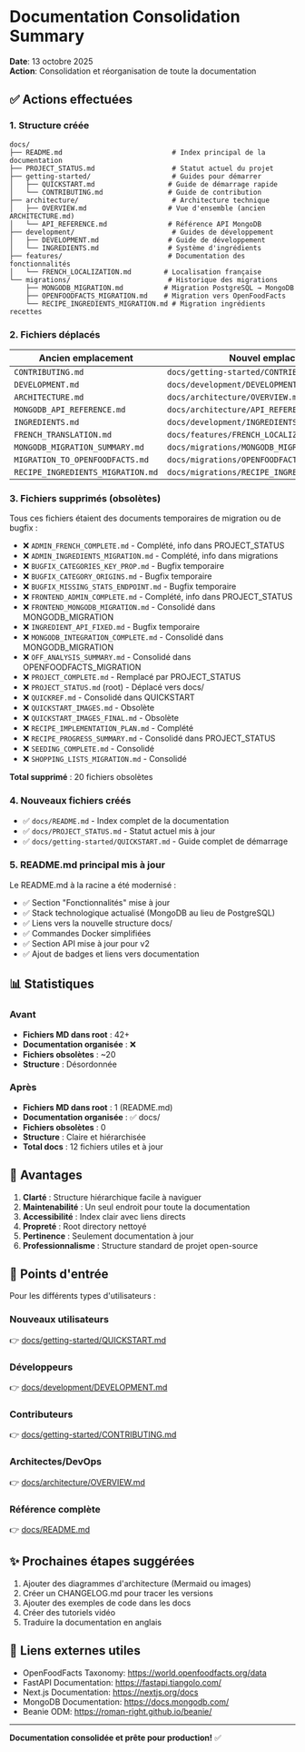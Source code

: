# Documentation Consolidation Summary

**Date**: 13 octobre 2025  
**Action**: Consolidation et réorganisation de toute la documentation

## ✅ Actions effectuées

### 1. Structure créée

```
docs/
├── README.md                           # Index principal de la documentation
├── PROJECT_STATUS.md                   # Statut actuel du projet
├── getting-started/                    # Guides pour démarrer
│   ├── QUICKSTART.md                  # Guide de démarrage rapide
│   └── CONTRIBUTING.md                # Guide de contribution
├── architecture/                       # Architecture technique
│   ├── OVERVIEW.md                    # Vue d'ensemble (ancien ARCHITECTURE.md)
│   └── API_REFERENCE.md               # Référence API MongoDB
├── development/                        # Guides de développement
│   ├── DEVELOPMENT.md                 # Guide de développement
│   └── INGREDIENTS.md                 # Système d'ingrédients
├── features/                          # Documentation des fonctionnalités
│   └── FRENCH_LOCALIZATION.md        # Localisation française
└── migrations/                        # Historique des migrations
    ├── MONGODB_MIGRATION.md          # Migration PostgreSQL → MongoDB
    ├── OPENFOODFACTS_MIGRATION.md    # Migration vers OpenFoodFacts
    └── RECIPE_INGREDIENTS_MIGRATION.md # Migration ingrédients recettes
```

### 2. Fichiers déplacés

| Ancien emplacement | Nouvel emplacement |
|-------------------|-------------------|
| `CONTRIBUTING.md` | `docs/getting-started/CONTRIBUTING.md` |
| `DEVELOPMENT.md` | `docs/development/DEVELOPMENT.md` |
| `ARCHITECTURE.md` | `docs/architecture/OVERVIEW.md` |
| `MONGODB_API_REFERENCE.md` | `docs/architecture/API_REFERENCE.md` |
| `INGREDIENTS.md` | `docs/development/INGREDIENTS.md` |
| `FRENCH_TRANSLATION.md` | `docs/features/FRENCH_LOCALIZATION.md` |
| `MONGODB_MIGRATION_SUMMARY.md` | `docs/migrations/MONGODB_MIGRATION.md` |
| `MIGRATION_TO_OPENFOODFACTS.md` | `docs/migrations/OPENFOODFACTS_MIGRATION.md` |
| `RECIPE_INGREDIENTS_MIGRATION.md` | `docs/migrations/RECIPE_INGREDIENTS_MIGRATION.md` |

### 3. Fichiers supprimés (obsolètes)

Tous ces fichiers étaient des documents temporaires de migration ou de bugfix :

- ❌ `ADMIN_FRENCH_COMPLETE.md` - Complété, info dans PROJECT_STATUS
- ❌ `ADMIN_INGREDIENTS_MIGRATION.md` - Complété, info dans migrations
- ❌ `BUGFIX_CATEGORIES_KEY_PROP.md` - Bugfix temporaire
- ❌ `BUGFIX_CATEGORY_ORIGINS.md` - Bugfix temporaire
- ❌ `BUGFIX_MISSING_STATS_ENDPOINT.md` - Bugfix temporaire
- ❌ `FRONTEND_ADMIN_COMPLETE.md` - Complété, info dans PROJECT_STATUS
- ❌ `FRONTEND_MONGODB_MIGRATION.md` - Consolidé dans MONGODB_MIGRATION
- ❌ `INGREDIENT_API_FIXED.md` - Bugfix temporaire
- ❌ `MONGODB_INTEGRATION_COMPLETE.md` - Consolidé dans MONGODB_MIGRATION
- ❌ `OFF_ANALYSIS_SUMMARY.md` - Consolidé dans OPENFOODFACTS_MIGRATION
- ❌ `PROJECT_COMPLETE.md` - Remplacé par PROJECT_STATUS
- ❌ `PROJECT_STATUS.md` (root) - Déplacé vers docs/
- ❌ `QUICKREF.md` - Consolidé dans QUICKSTART
- ❌ `QUICKSTART_IMAGES.md` - Obsolète
- ❌ `QUICKSTART_IMAGES_FINAL.md` - Obsolète
- ❌ `RECIPE_IMPLEMENTATION_PLAN.md` - Complété
- ❌ `RECIPE_PROGRESS_SUMMARY.md` - Consolidé dans PROJECT_STATUS
- ❌ `SEEDING_COMPLETE.md` - Consolidé
- ❌ `SHOPPING_LISTS_MIGRATION.md` - Consolidé

**Total supprimé** : 20 fichiers obsolètes

### 4. Nouveaux fichiers créés

- ✅ `docs/README.md` - Index complet de la documentation
- ✅ `docs/PROJECT_STATUS.md` - Statut actuel mis à jour
- ✅ `docs/getting-started/QUICKSTART.md` - Guide complet de démarrage

### 5. README.md principal mis à jour

Le README.md à la racine a été modernisé :
- ✅ Section "Fonctionnalités" mise à jour
- ✅ Stack technologique actualisé (MongoDB au lieu de PostgreSQL)
- ✅ Liens vers la nouvelle structure docs/
- ✅ Commandes Docker simplifiées
- ✅ Section API mise à jour pour v2
- ✅ Ajout de badges et liens vers documentation

## 📊 Statistiques

### Avant
- **Fichiers MD dans root** : 42+
- **Documentation organisée** : ❌
- **Fichiers obsolètes** : ~20
- **Structure** : Désordonnée

### Après
- **Fichiers MD dans root** : 1 (README.md)
- **Documentation organisée** : ✅ docs/
- **Fichiers obsolètes** : 0
- **Structure** : Claire et hiérarchisée
- **Total docs** : 12 fichiers utiles et à jour

## 🎯 Avantages

1. **Clarté** : Structure hiérarchique facile à naviguer
2. **Maintenabilité** : Un seul endroit pour toute la documentation
3. **Accessibilité** : Index clair avec liens directs
4. **Propreté** : Root directory nettoyé
5. **Pertinence** : Seulement documentation à jour
6. **Professionnalisme** : Structure standard de projet open-source

## 📍 Points d'entrée

Pour les différents types d'utilisateurs :

### Nouveaux utilisateurs
👉 [docs/getting-started/QUICKSTART.md](getting-started/QUICKSTART.md)

### Développeurs
👉 [docs/development/DEVELOPMENT.md](development/DEVELOPMENT.md)

### Contributeurs
👉 [docs/getting-started/CONTRIBUTING.md](getting-started/CONTRIBUTING.md)

### Architectes/DevOps
👉 [docs/architecture/OVERVIEW.md](architecture/OVERVIEW.md)

### Référence complète
👉 [docs/README.md](README.md)

## ✨ Prochaines étapes suggérées

1. Ajouter des diagrammes d'architecture (Mermaid ou images)
2. Créer un CHANGELOG.md pour tracer les versions
3. Ajouter des exemples de code dans les docs
4. Créer des tutoriels vidéo
5. Traduire la documentation en anglais

## 🔗 Liens externes utiles

- OpenFoodFacts Taxonomy: https://world.openfoodfacts.org/data
- FastAPI Documentation: https://fastapi.tiangolo.com/
- Next.js Documentation: https://nextjs.org/docs
- MongoDB Documentation: https://docs.mongodb.com/
- Beanie ODM: https://roman-right.github.io/beanie/

---

**Documentation consolidée et prête pour production!** ✅
